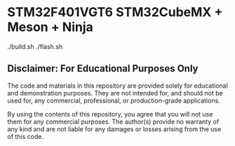 # STM32F401VGT6 STM32CubeMX + Meson + Ninja

./build.sh
./flash.sh

## Disclaimer: For Educational Purposes Only

The code and materials in this repository are provided solely for educational and demonstration purposes. They are not intended for, and should not be used for, any commercial, professional, or production-grade applications.

By using the contents of this repository, you agree that you will not use them for any commercial purposes. The author(s) provide no warranty of any kind and are not liable for any damages or losses arising from the use of this code.